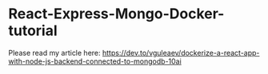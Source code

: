 # React-Express-Mongo-Docker-tutorial
Please read my article here: https://dev.to/vguleaev/dockerize-a-react-app-with-node-js-backend-connected-to-mongodb-10ai
